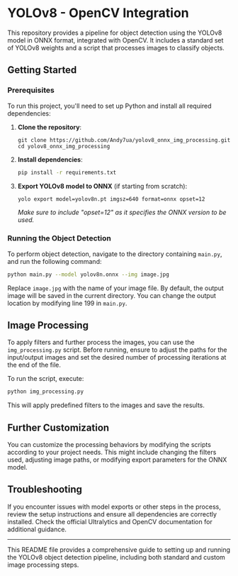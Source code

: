 # YOLOv8 - OpenCV Integration

This repository provides a pipeline for object detection using the YOLOv8 model in ONNX format, integrated with OpenCV. It includes a standard set of YOLOv8 weights and a script that processes images to classify objects.

## Getting Started

### Prerequisites

To run this project, you'll need to set up Python and install all required dependencies:

1. **Clone the repository**:
   ```
   git clone https://github.com/Andy7ua/yolov8_onnx_img_processing.git
   cd yolov8_onnx_img_processing
   ```

2. **Install dependencies**:
   ```bash
   pip install -r requirements.txt
   ```

3. **Export YOLOv8 model to ONNX** (if starting from scratch):
   ```bash
   yolo export model=yolov8n.pt imgsz=640 format=onnx opset=12
   ```
   _Make sure to include "opset=12" as it specifies the ONNX version to be used._

### Running the Object Detection

To perform object detection, navigate to the directory containing `main.py`, and run the following command:

```bash
python main.py --model yolov8n.onnx --img image.jpg
```

Replace `image.jpg` with the name of your image file. By default, the output image will be saved in the current directory. You can change the output location by modifying line 199 in `main.py`.

## Image Processing

To apply filters and further process the images, you can use the `img_processing.py` script. Before running, ensure to adjust the paths for the input/output images and set the desired number of processing iterations at the end of the file.

To run the script, execute:

```bash
python img_processing.py
```

This will apply predefined filters to the images and save the results.

## Further Customization

You can customize the processing behaviors by modifying the scripts according to your project needs. This might include changing the filters used, adjusting image paths, or modifying export parameters for the ONNX model.

## Troubleshooting

If you encounter issues with model exports or other steps in the process, review the setup instructions and ensure all dependencies are correctly installed. Check the official Ultralytics and OpenCV documentation for additional guidance.

---

This README file provides a comprehensive guide to setting up and running the YOLOv8 object detection pipeline, including both standard and custom image processing steps.
